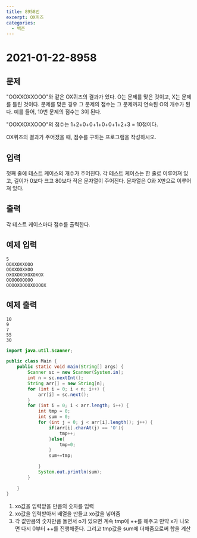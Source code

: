 ```yaml
---
title: 8958번
excerpt: OX퀴즈
categories:
  - 백준
---
```


# 2021-01-22-8958

## 문제

"OOXXOXXOOO"와 같은 OX퀴즈의 결과가 있다. O는 문제를 맞은 것이고, X는 문제를 틀린 것이다. 문제를 맞은 경우 그 문제의 점수는 그 문제까지 연속된 O의 개수가 된다. 예를 들어, 10번 문제의 점수는 3이 된다.

"OOXXOXXOOO"의 점수는 1+2+0+0+1+0+0+1+2+3 = 10점이다.

OX퀴즈의 결과가 주어졌을 때, 점수를 구하는 프로그램을 작성하시오.

## 입력

첫째 줄에 테스트 케이스의 개수가 주어진다. 각 테스트 케이스는 한 줄로 이루어져 있고, 길이가 0보다 크고 80보다 작은 문자열이 주어진다. 문자열은 O와 X만으로 이루어져 있다.

## 출력

각 테스트 케이스마다 점수를 출력한다.

## 예제 입력

```text
5
OOXXOXXOOO
OOXXOOXXOO
OXOXOXOXOXOXOX
OOOOOOOOOO
OOOOXOOOOXOOOOX
```

## 예제 출력

```text
10
9
7
55
30
```

```java
import java.util.Scanner;

public class Main {
    public static void main(String[] args) {
        Scanner sc = new Scanner(System.in);
        int n = sc.nextInt();
        String arr[] = new String[n];
        for (int i = 0; i < n; i++) {
            arr[i] = sc.next();
        }
        for (int i = 0; i < arr.length; i++) {
            int tmp = 0;
            int sum = 0;
            for (int j = 0; j < arr[i].length(); j++) {
                if(arr[i].charAt(j) == 'O'){
                    tmp++;
                }else{
                    tmp=0;
                }
                sum+=tmp;

            }
            System.out.println(sum);
        }

    }
}
```

1. xo값을 입력받을 만큼의 숫자를 입력
2. xo값을 입력받아서 배열을 만들고 xo값을 넣어줌
3. 각 값만큼의 숫자만큼 돌면서 o가 있으면 계속 tmp에 ++를 해주고 만약 x가 나오면 다시 0부터 ++를 진행해준다. 그리고 tmp값을 sum에 더해줌으로써 합을 계산

